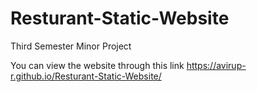 # Resturant-Static-Website
Third Semester Minor Project


You can view the website through this link  https://avirup-r.github.io/Resturant-Static-Website/ 
